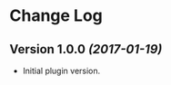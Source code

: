 Change Log
==========

Version 1.0.0 *(2017-01-19)*
----------------------------

 * Initial plugin version.